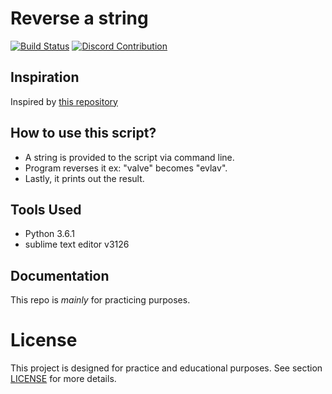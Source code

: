 # Reverse a string

[![Build Status](https://travis-ci.org/atrestis/Caesar.svg?branch=master)](https://travis-ci.org/atrestis/Reverse)
[![Discord Contribution](https://img.shields.io/badge/Discord-Contribution-blue.svg?branch=master)](https://discord.gg/36ZDpPY)

## Inspiration

Inspired by [this repository](https://github.com/karan/Projects)

## How to use this script?

- A string is provided to the script via command line.
- Program reverses it ex: "valve" becomes "evlav".
- Lastly, it prints out the result.

## Tools Used 

- Python 3.6.1
- sublime text editor v3126


## Documentation 

This repo is *mainly* for practicing purposes.

# License 

This project is designed for practice and educational purposes.
See section [LICENSE][] for more details. 

[LICENSE]: LICENSE.md


